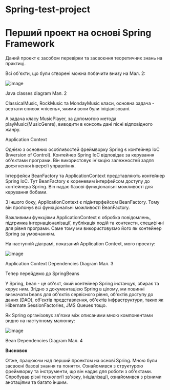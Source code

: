 # Spring-test-project

#
# Перший проект на основі Spring Framework

Даний проект є засобом перевірки та засвоєння теоретичних знань на практиці.

Всі об&#39;єкти, що були створені можна побачити внизу на Мал. 2:

![image](https://user-images.githubusercontent.com/89979281/158871520-d20fc461-aae6-483b-8b70-ec7eab5ee632.png)

Java classes diagram Мал. 2

ClassicalMusic, RockMusic та MondayMusic класи, основна задача - вертати список «пісень», якими вони були ініціалізовані.

А задача класу MusicPlayer, за допомогою метода playMusic(MusicGenre), виводити в консоль дані пісні відповідного жанру.

Application Context

Однією з основних особливостей фреймворку Spring є контейнер IoC (Inversion of Control). Контейнер Spring IoC відповідає за керування об&#39;єктами програми. Він використовує ін&#39;єкцію залежностей задля досягнення інверсії управління.

Інтерфейси BeanFactory та ApplicationContext представляють контейнер Spring IoC. Тут BeanFactory є кореневим інтерфейсом доступу до контейнера Spring. Він надає базові функціональні можливості для керування бобами.

З іншого боку, ApplicationContext є підінтерфейсом BeanFactory. Тому він пропонує всі функціональні можливості BeanFactory.

Важливими функціями ApplicationContext є обробка повідомлень, підтримка інтернаціоналізації, публікація подій та контексти, специфічні для рівня програми. Саме тому ми використовуємо його як контейнер Spring за умовчанням.

На наступній діаграмі, показаний Application Context, мого проекту:

![image](https://user-images.githubusercontent.com/89979281/158871544-6829a404-fe77-49c6-8f17-3da91dd199ac.png)

Application Context Dependencies Diagram Мал. 3

Тепер перейдемо до SpringBeans

У Spring, bean - це об&#39;єкт, який контейнер Spring інстанцує, збирає та керує ним. Згідно з документацією Spring в цілому, ми повинні визначати beans для об&#39;єктів сервісного рівня, об&#39;єктів доступу до даних (DAO), об&#39;єктів представлення, об&#39;єктів інфраструктури, таких як Hibernate SessionFactories, JMS Queues тощо.

Як Spring організовує зв&#39;язки між описаними мною компонентами видно на наступному малюнку:

![image](https://user-images.githubusercontent.com/89979281/158871554-d58628d9-df68-4790-805e-800f1d980a8b.png)

Bean Dependencies Diagram Мал. 4

**Висновок**

Отже, працюючи над перший проектом на основі Spring. Мною були засвоєні базові знання та поняття. Ознайомився з структурою фреймворку та інструменти, що він надає для роботи з об&#39;єктами. Спробував різні технології зв&#39;язку, ініціалізації, ознайомився з різними анотаціями та багато іншим.
